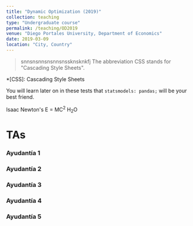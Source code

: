 ```yaml
---
title: "Dynamic Optimization (2019)"
collection: teaching
type: "Undergraduate course"
permalink: /teaching/OD2019
venue: "Diego Portales University, Department of Economics"
date: 2019-03-09
location: "City, Country"
---
```



> snnsnsnnsnsnnsnssknsknkfj
The abbreviation CSS stands for "Cascading Style Sheets".

*[CSS]: Cascading Style Sheets

You will learn later on in these tests that `statsmodels: pandas;` will be your best friend.

Isaac Newton's E = MC<sup>2</sup> H<sub>2</sub>O

TAs
======

### Ayudantía 1


### Ayudantía 2

### Ayudantía 3

### Ayudantía 4

### Ayudantía 5
